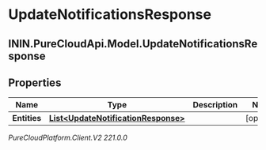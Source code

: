 # UpdateNotificationsResponse

## ININ.PureCloudApi.Model.UpdateNotificationsResponse

## Properties

|Name | Type | Description | Notes|
|------------ | ------------- | ------------- | -------------|
| **Entities** | [**List&lt;UpdateNotificationResponse&gt;**](UpdateNotificationResponse) |  | [optional] |



_PureCloudPlatform.Client.V2 221.0.0_
